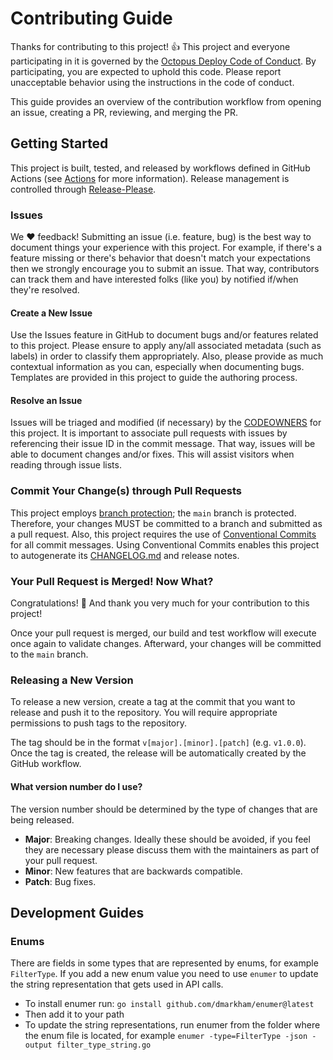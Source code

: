 # Contributing Guide

Thanks for contributing to this project! :+1: This project and everyone participating in it is governed by the [Octopus Deploy Code of Conduct](https://github.com/OctopusDeploy/.github/blob/main/CODE_OF_CONDUCT.md). By participating, you are expected to uphold this code. Please report unacceptable behavior using the instructions in the code of conduct.

This guide provides an overview of the contribution workflow from opening an issue, creating a PR, reviewing, and merging the PR.

## Getting Started

This project is built, tested, and released by workflows defined in GitHub Actions (see [Actions](../actions/) for more information). Release management is controlled through [Release-Please](https://github.com/googleapis/release-please).

### Issues

We :heart: feedback! Submitting an issue (i.e. feature, bug) is the best way to document things your experience with this project. For example, if there's a feature missing or there's behavior that doesn't match your expectations then we strongly encourage you to submit an issue. That way, contributors can track them and have interested folks (like you) by notified if/when they're resolved.

#### Create a New Issue

Use the Issues feature in GitHub to document bugs and/or features related to this project. Please ensure to apply any/all associated metadata (such as labels) in order to classify them appropriately. Also, please provide as much contextual information as you can, especially when documenting bugs. Templates are provided in this project to guide the authoring process.

#### Resolve an Issue

Issues will be triaged and modified (if necessary) by the [CODEOWNERS](CODEOWNERS) for this project. It is important to associate pull requests with issues by referencing their issue ID in the commit message. That way, issues will be able to document changes and/or fixes. This will assist visitors when reading through issue lists.

### Commit Your Change(s) through Pull Requests

This project employs [branch protection](https://docs.github.com/en/repositories/configuring-branches-and-merges-in-your-repository/defining-the-mergeability-of-pull-requests/managing-a-branch-protection-rule); the `main` branch is protected. Therefore, your changes MUST be committed to a branch and submitted as a pull request. Also, this project requires the use of [Conventional Commits](https://www.conventionalcommits.org/en/v1.0.0/) for all commit messages. Using Conventional Commits enables this project to autogenerate its [CHANGELOG.md](../CHANGELOG.md) and release notes.

### Your Pull Request is Merged! Now What?

Congratulations! :tada: And thank you very much for your contribution to this project!

Once your pull request is merged, our build and test workflow will execute once again to validate changes. Afterward, your changes will be committed to the `main` branch.

### Releasing a New Version

To release a new version, create a tag at the commit that you want to release and push it to the repository. You will require appropriate permissions to push tags to the repository. 

The tag should be in the format `v[major].[minor].[patch]` (e.g. `v1.0.0`). Once the tag is created, the release will be automatically created by the GitHub workflow.

#### What version number do I use?

The version number should be determined by the type of changes that are being released.
- **Major**: Breaking changes. Ideally these should be avoided, if you feel they are necessary please discuss them with the maintainers as part of your pull request.
- **Minor**: New features that are backwards compatible.
- **Patch**: Bug fixes.

## Development Guides

### Enums

There are fields in some types that are represented by enums, for example `FilterType`. If you add a new enum value you need to use `enumer` to update the string representation that gets used in API calls.

- To install enumer run: `go install github.com/dmarkham/enumer@latest`
- Then add it to your path
- To update the string representations, run enumer from the folder where the enum file is located, for example `enumer -type=FilterType -json -output filter_type_string.go`

